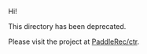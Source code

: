 
Hi!

This directory has been deprecated.

Please visit the project at [PaddleRec/ctr](../../../PaddleRec/ctr).
